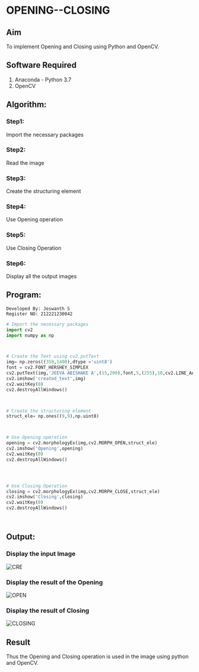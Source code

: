# OPENING--CLOSING
## Aim
To implement Opening and Closing using Python and OpenCV.

## Software Required
1. Anaconda - Python 3.7
2. OpenCV
## Algorithm:
### Step1:
Import the necessary packages


### Step2:
Read the image

### Step3:
Create the structuring element

### Step4:
Use Opening operation

### Step5:
Use Closing Operation

### Step6:
Display all the output images

 
## Program:
```
Developed By: Jeswanth S 
Register NO: 212221230042
```
``` Python
# Import the necessary packages
import cv2
import numpy as np



# Create the Text using cv2.putText
img= np.zeros((350,1400),dtype ='uint8')
font = cv2.FONT_HERSHEY_SIMPLEX
cv2.putText(img,'JEEVA ABISHAKE A',(15,200),font,5,(255),10,cv2.LINE_AA)
cv2.imshow('created_text',img)
cv2.waitKey(0)
cv2.destroyAllWindows()



# Create the structuring element
struct_ele= np.ones((9,9),np.uint8)



# Use Opening operation
opening = cv2.morphologyEx(img,cv2.MORPH_OPEN,struct_ele)
cv2.imshow('Opening',opening)
cv2.waitKey(0)
cv2.destroyAllWindows()




# Use Closing Operation
closing = cv2.morphologyEx(img,cv2.MORPH_CLOSE,struct_ele)
cv2.imshow('Closing',closing)
cv2.waitKey(0)
cv2.destroyAllWindows()




```
## Output:

### Display the input Image
![CRE](https://github.com/JEEVAABI/OPENING--CLOSING/assets/93427098/fcfce43b-4f5a-4b80-be10-f856cc44c846)


### Display the result of the Opening
![OPEN](https://github.com/JEEVAABI/OPENING--CLOSING/assets/93427098/d2a3d189-a4bd-4dec-a2e3-8036a43608f4)

### Display the result of Closing
![CLOSING](https://github.com/JEEVAABI/OPENING--CLOSING/assets/93427098/8abe1624-d27f-475f-a5bc-9d558c3629c0)


## Result
Thus the Opening and Closing operation is used in the image using python and OpenCV.
